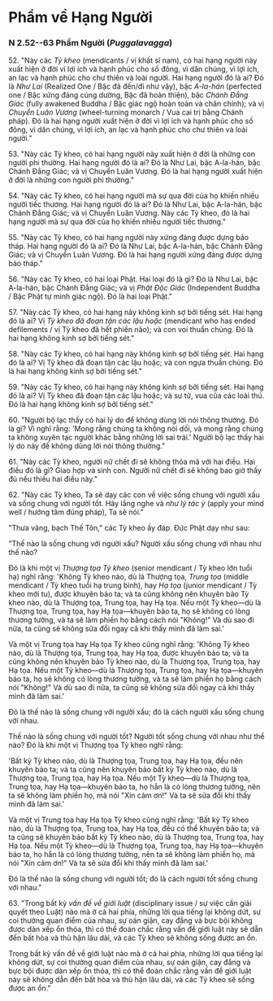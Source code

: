 # Phẩm về Hạng Người

### N 2.52--63 Phẩm Người (*Puggalavagga*)

52\. "Này các *Tỳ kheo* (mendicants / vị khất sĩ nam), có hai hạng người này xuất hiện ở đời vì lợi ích và hạnh phúc cho số đông, vì dân chúng, vì lợi ích, an lạc và hạnh phúc cho chư thiên và loài người. Hai hạng người đó là ai? Đó là *Như Lai* (Realized One / Bậc đã đến/đi như vậy), bậc *A-la-hán* (perfected one / Bậc xứng đáng cúng dường, Bậc đã hoàn thiện), bậc *Chánh Đẳng Giác* (fully awakened Buddha / Bậc giác ngộ hoàn toàn và chân chính); và vị *Chuyển Luân Vương* (wheel-turning monarch / Vua cai trị bằng Chánh pháp). Đó là hai hạng người xuất hiện ở đời vì lợi ích và hạnh phúc cho số đông, vì dân chúng, vì lợi ích, an lạc và hạnh phúc cho chư thiên và loài người."

<!--pg-->
53\. "Này các Tỳ kheo, có hai hạng người này xuất hiện ở đời là những con người phi thường. Hai hạng người đó là ai? Đó là Như Lai, bậc A-la-hán, bậc Chánh Đẳng Giác; và vị Chuyển Luân Vương. Đó là hai hạng người xuất hiện ở đời là những con người phi thường."

<!--pg-->
54\. "Này các Tỳ kheo, có hai hạng người mà sự qua đời của họ khiến nhiều người tiếc thương. Hai hạng người đó là ai? Đó là Như Lai, bậc A-la-hán, bậc Chánh Đẳng Giác; và vị Chuyển Luân Vương. Này các Tỳ kheo, đó là hai hạng người mà sự qua đời của họ khiến nhiều người tiếc thương."

<!--pg-->
55\. "Này các Tỳ kheo, có hai hạng người này xứng đáng được dựng bảo tháp. Hai hạng người đó là ai? Đó là Như Lai, bậc A-la-hán, bậc Chánh Đẳng Giác; và vị Chuyển Luân Vương. Đó là hai hạng người xứng đáng được dựng bảo tháp."

<!--pg-->
56\. "Này các Tỳ kheo, có hai loại Phật. Hai loại đó là gì? Đó là Như Lai, bậc A-la-hán, bậc Chánh Đẳng Giác; và vị *Phật Độc Giác* (Independent Buddha / Bậc Phật tự mình giác ngộ). Đó là hai loại Phật."

<!--pg-->
57\. "Này các Tỳ kheo, có hai hạng này không kinh sợ bởi tiếng sét. Hai hạng đó là ai? Vị *Tỳ kheo đã đoạn tận các lậu hoặc* (mendicant who has ended defilements / vị Tỳ kheo đã hết phiền não); và con voi thuần chủng. Đó là hai hạng không kinh sợ bởi tiếng sét."

<!--pg-->
58\. "Này các Tỳ kheo, có hai hạng này không kinh sợ bởi tiếng sét. Hai hạng đó là ai? Vị Tỳ kheo đã đoạn tận các lậu hoặc; và con ngựa thuần chủng. Đó là hai hạng không kinh sợ bởi tiếng sét."

<!--pg-->
59\. "Này các Tỳ kheo, có hai hạng này không kinh sợ bởi tiếng sét. Hai hạng đó là ai? Vị Tỳ kheo đã đoạn tận các lậu hoặc; và sư tử, vua của các loài thú. Đó là hai hạng không kinh sợ bởi tiếng sét."

<!--pg-->
60\. "Người bộ lạc thấy có hai lý do để không dùng lời nói thông thường. Đó là gì? Vì nghĩ rằng: 'Mong rằng chúng ta không nói dối, và mong rằng chúng ta không xuyên tạc người khác bằng những lời sai trái.' Người bộ lạc thấy hai lý do này để không dùng lời nói thông thường."

<!--pg-->
61\. "Này các Tỳ kheo, người nữ chết đi sẽ không thỏa mã với hai điều. Hai điều đó là gì? Giao hợp và sinh con. Người nữ chết đi sẽ không bao giờ thấy đủ nếu thiếu hai điều này."

<!--pg-->
62\. "Này các Tỳ kheo, Ta sẽ dạy các con về việc sống chung với người xấu và sống chung với người tốt. Hãy lắng nghe và *như lý tác ý* (apply your mind well / hướng tâm đúng pháp), Ta sẽ nói."

"Thưa vâng, bạch Thế Tôn," các Tỳ kheo ấy đáp. Đức Phật dạy như sau:

"Thế nào là sống chung với người xấu? Người xấu sống chung với nhau như thế nào?

Đó là khi một vị *Thượng tọa Tỳ kheo* (senior mendicant / Tỳ kheo lớn tuổi hạ) nghĩ rằng: 'Không Tỳ kheo nào, dù là Thượng tọa, *Trung tọa* (middle mendicant / Tỳ kheo tuổi hạ trung bình), hay *Hạ tọa* (junior mendicant / Tỳ kheo mới tu), được khuyên bảo ta; và ta cũng không nên khuyên bảo Tỳ kheo nào, dù là Thượng tọa, Trung tọa, hay Hạ tọa. Nếu một Tỳ kheo—dù là Thượng tọa, Trung tọa, hay Hạ tọa—khuyên bảo ta, họ sẽ không có lòng thương tưởng, và ta sẽ làm phiền họ bằng cách nói "Không!" Và dù sao đi nữa, ta cũng sẽ không sửa đổi ngay cả khi thấy mình đã làm sai.'

Và một vị Trung tọa hay Hạ tọa Tỳ kheo cũng nghĩ rằng: 'Không Tỳ kheo nào, dù là Thượng tọa, Trung tọa, hay Hạ tọa, được khuyên bảo ta; và ta cũng không nên khuyên bảo Tỳ kheo nào, dù là Thượng tọa, Trung tọa, hay Hạ tọa. Nếu một Tỳ kheo—dù là Thượng tọa, Trung tọa, hay Hạ tọa—khuyên bảo ta, họ sẽ không có lòng thương tưởng, và ta sẽ làm phiền họ bằng cách nói "Không!" Và dù sao đi nữa, ta cũng sẽ không sửa đổi ngay cả khi thấy mình đã làm sai.'

Đó là thế nào là sống chung với người xấu; đó là cách người xấu sống chung với nhau.

Thế nào là sống chung với người tốt? Người tốt sống chung với nhau như thế nào? Đó là khi một vị Thượng tọa Tỳ kheo nghĩ rằng:

'Bất kỳ Tỳ kheo nào, dù là Thượng tọa, Trung tọa, hay Hạ tọa, đều nên khuyên bảo ta; và ta cũng nên khuyên bảo bất kỳ Tỳ kheo nào, dù là Thượng tọa, Trung tọa, hay Hạ tọa. Nếu một Tỳ kheo—dù là Thượng tọa, Trung tọa, hay Hạ tọa—khuyên bảo ta, họ hẳn là có lòng thương tưởng, nên ta sẽ không làm phiền họ, mà nói "Xin cảm ơn!" Và ta sẽ sửa đổi khi thấy mình đã làm sai.'

Và một vị Trung tọa hay Hạ tọa Tỳ kheo cũng nghĩ rằng: 'Bất kỳ Tỳ kheo nào, dù là Thượng tọa, Trung tọa, hay Hạ tọa, đều có thể khuyên bảo ta; và ta cũng sẽ khuyên bảo bất kỳ Tỳ kheo nào, dù là Thượng tọa, Trung tọa, hay Hạ tọa. Nếu một Tỳ kheo—dù là Thượng tọa, Trung tọa, hay Hạ tọa—khuyên bảo ta, họ hẳn là có lòng thương tưởng, nên ta sẽ không làm phiền họ, mà nói "Xin cảm ơn!" Và ta sẽ sửa đổi khi thấy mình đã làm sai.'

Đó là thế nào là sống chung với người tốt; đó là cách người tốt sống chung với nhau."

<!--pg-->
63\. "Trong bất kỳ *vấn đề về giới luật* (disciplinary issue / sự việc cần giải quyết theo Luật) nào mà ở cả hai phía, những lời qua tiếng lại không dứt, sự coi thường quan điểm của nhau, sự oán giận, cay đắng và bực bội không được dàn xếp ổn thỏa, thì có thể đoán chắc rằng vấn đề giới luật này sẽ dẫn đến bất hòa và thù hận lâu dài, và các Tỳ kheo sẽ không sống được an ổn.

Trong bất kỳ vấn đề về giới luật nào mà ở cả hai phía, những lời qua tiếng lại không dứt, sự coi thường quan điểm của nhau, sự oán giận, cay đắng và bực bội được dàn xếp ổn thỏa, thì có thể đoán chắc rằng vấn đề giới luật này sẽ không dẫn đến bất hòa và thù hận lâu dài, và các Tỳ kheo sẽ sống được an ổn."